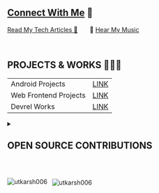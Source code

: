 
## [Connect With Me](https://linktr.ee/utkarsh06) 💬

[Read My Tech Articles 📃](https://medium.com/@utkarsh06)</b>  &nbsp; &nbsp; &nbsp; 🎵 [Hear My Music](https://www.youtube.com/c/Muzikarsh)

<br>


## PROJECTS & WORKS 👨🏽‍💻

|||
|--|--|
|Android Projects|[LINK](https://docs.google.com/document/d/1uj9OpFCOUrhL8uSbqCD7i258i04r2wJdP89zyBomPk4/edit?usp=sharing)|
|Web Frontend Projects|[LINK](https://docs.google.com/document/d/1MwabT8hh6RAeaTpz3EIlNVIH9z-y1IIXxuAo7qzxVaY/edit?usp=sharing)|
|Devrel Works|[LINK](https://docs.google.com/document/d/1gaUDEBgGhunwtpbArb_P3_f2NkA4pVJbv9VAJkrJKi8/edit?usp=sharing)|

<details> <summary><h2> OPEN SOURCE CONTRIBUTIONS </h2></summary>

|S.No.|Open Source Program/Organization |Duration| Contribution Link|Role|Rewards|
|:------:|:--------:|:-----------------:|:-------:|:--------------------:|:-----:|
|1.|Girlscript Summer Of Code| Mar 2022- May 2022|[Click Here](https://docs.google.com/document/d/1aBISBbboCe3fmpyvIQzt3indz0YProDjZAiQU1TCKBc/edit?usp=sharing)|Contributor|[LINK](https://drive.google.com/file/d/1CjhxmQkbgNwgq5IlBW8oj6MRws9kftre/view?usp=sharing)|
|2.|Hackclub RAIT|Jul 2022- Aug 2022|[Click Here](https://docs.google.com/document/d/1wXZDwGbh7NGb9bLLfzIbz3Gn5iBo6li755deKVNmFBI/edit?usp=sharing)|Project Admin|[LINK](https://drive.google.com/file/d/1h9FTipyvj_qhedU7yags2KrBArCnj4Kj/view?usp=sharing)|
|3.|Hacktoberfest|Oct 1- Oct 31|[Click Here](https://docs.google.com/document/d/1X6txIQnAKZoQSExJY22hrft1AQgXnPwvxSoJ50HdhzA/edit?usp=sharing)|Contributor & Project Maintainer|T-Shirt & Stickers|
|4.|Open Food Facts, Firebase, Git,Jenkins||[Click Here](https://docs.google.com/document/d/1Zp9nc592MMsWjNhq2lk-W0FSSRWSmKxznpnORoh2Sk8/edit?usp=sharing)||
|5.|Kharagpur Winter Of Code|Dec 5 - Jan 5|[Repo Link](https://github.com/Shweta2024/JavaScript-Projects/pulls?q=utkarsh006)|Project Mentor||
 
</details></p>

<br>

</p>

<img align="left" src="https://github-readme-stats.vercel.app/api/top-langs?username=utkarsh006&show_icons=true&locale=en&layout=compact" alt="utkarsh006" /> &nbsp;
<img align="center" src="https://github-readme-stats.vercel.app/api?username=utkarsh006&show_icons=true&locale=en" alt="utkarsh006" />


